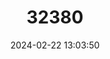 ---
title: "32380"
category: "Vatica guangxiensis"
draft: false
date: 2024-02-22 13:03:50
languages:
  Chinese: ["Guangxi Qingmei"]
---
